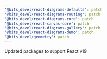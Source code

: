 ```yaml
---
'@bits_devel/react-diagrams-defaults': patch
'@bits_devel/react-diagrams-routing': patch
'@bits_devel/react-diagrams-core': patch
'@bits_devel/react-canvas-core': patch
'@bits_devel/react-diagrams-gallery': patch
'@bits_devel/react-diagrams-demo': patch
'@bits_devel/geometry': patch
---
```


Updated packages to support React v19
